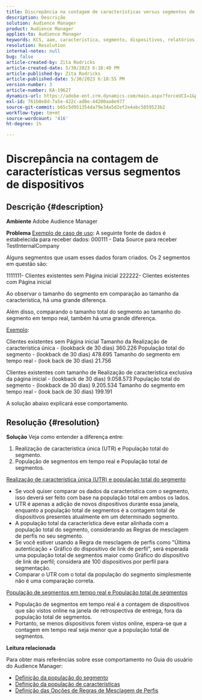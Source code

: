 ```yaml
---
title: Discrepância na contagem de características versus segmentos de dispositivos
description: Descrição
solution: Audience Manager
product: Audience Manager
applies-to: Audience Manager
keywords: KCS, aam, característica, segmento, dispositivos, relatórios, realizações de características únicas, população total do segmento, população do segmento em tempo real, população total de características, prática recomendada, discrepância, característica versus contagem de dispositivo de segmento, Adobe Audience Manager
resolution: Resolution
internal-notes: null
bug: false
article-created-by: Zita Rodricks
article-created-date: 5/30/2023 6:10:49 PM
article-published-by: Zita Rodricks
article-published-date: 5/30/2023 6:18:55 PM
version-number: 3
article-number: KA-19627
dynamics-url: https://adobe-ent.crm.dynamics.com/main.aspx?forceUCI=1&pagetype=entityrecord&etn=knowledgearticle&id=fa10b448-15ff-ed11-8f6e-6045bd006b25
exl-id: 761b0e8d-7a5e-422c-ad0e-44200aa8e977
source-git-commit: b65c5d951354da79e34a5d2ef2e4abc5859523b2
workflow-type: tm+mt
source-wordcount: '416'
ht-degree: 1%

---
```


# Discrepância na contagem de características versus segmentos de dispositivos

## Descrição {#description}


<b>Ambiente</b>
Adobe Audience Manager

<b>Problema</b>
<u>Exemplo de caso de uso</u>: A seguinte fonte de dados é estabelecida para receber dados: 000111 - Data Source para receber TestInternalCompany

Alguns segmentos que usam esses dados foram criados. Os 2 segmentos em questão são:

1111111- Clientes existentes sem Página inicial 222222- Clientes existentes com Página inicial

Ao observar o tamanho do segmento em comparação ao tamanho da característica, há uma grande diferença.

Além disso, comparando o tamanho total do segmento ao tamanho do segmento em tempo real, também há uma grande diferença.

<u>Exemplo</u>:

Clientes existentes sem Página inicial Tamanho da Realização de característica única - (lookback de 30 dias) 360.226 População total do segmento - (lookback de 30 dias) 478.695 Tamanho do segmento em tempo real - (look back de 30 dias) 21.756

Clientes existentes com tamanho de Realização de característica exclusiva da página inicial - (lookback de 30 dias) 9.058.573 População total do segmento - (lookback de 30 dias) 9.205.534 Tamanho do segmento em tempo real - (look back de 30 dias) 199.191



A solução abaixo explicará esse comportamento.


## Resolução {#resolution}


<b>Solução</b>
Veja como entender a diferença entre:
1. Realização de característica única (UTR) e População total do segmento.
2. População de segmentos em tempo real e População total de segmentos.



<u>Realização de característica única (UTR) e população total do segmento</u>

- Se você quiser comparar os dados da característica com o segmento, isso deverá ser feito com base na população total em ambos os lados.
- UTR é apenas a adição de novos dispositivos durante essa janela, enquanto a população total de segmentos é a contagem total de dispositivos presentes atualmente em um determinado segmento.
- A população total da característica deve estar alinhada com a população total do segmento, considerando as Regras de mesclagem de perfis no seu segmento.
- Se você estiver usando a Regra de mesclagem de perfis como &quot;Última autenticação + Gráfico do dispositivo de link de perfil&quot;, será esperada uma população total de segmentos maior como Gráfico do dispositivo de link de perfil; considera até 100 dispositivos por perfil para segmentação.
- Comparar o UTR com o total da população do segmento simplesmente não é uma comparação correta.




<u>População de segmentos em tempo real e População total de segmentos</u>

- População de segmentos em tempo real é a contagem de dispositivos que são vistos online na janela de retrospectiva de entrega, fora da população total de segmentos.
- Portanto, se menos dispositivos forem vistos online, espera-se que a contagem em tempo real seja menor que a população total de segmentos.




<b>Leitura relacionada</b>

Para obter mais referências sobre esse comportamento no Guia do usuário do Audience Manager:

- [Definição da população do segmento](https://experienceleague.adobe.com/docs/audience-manager/user-guide/features/segments/segment-builder-data.html?lang=en)
- [Definição da população de características](https://experienceleague.adobe.com/docs/audience-manager/user-guide/features/traits/trait-details-page.html?lang=pt-BR)
- [Definição das Opções de Regras de Mesclagem de Perfis](https://experienceleague.adobe.com/docs/audience-manager/user-guide/features/profile-merge-rules/merge-rule-definitions.html?lang=en)
